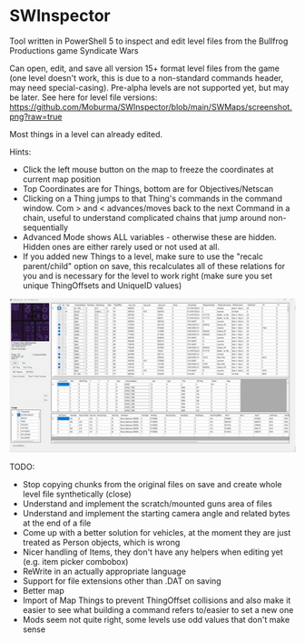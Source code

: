 # SWInspector
Tool written in PowerShell 5 to inspect and edit level files from the Bullfrog Productions game Syndicate Wars

Can open, edit, and save all version 15+ format level files from the game (one level doesn't work, this is due to a non-standard commands header, may need special-casing). Pre-alpha levels are not supported yet, but may be later.
See here for level file versions: https://github.com/Moburma/SWInspector/blob/main/SWMaps/screenshot.png?raw=true

Most things in a level can already edited.

Hints:
* Click the left mouse button on the map to freeze the coordinates at current map position
* Top Coordinates are for Things, bottom are for Objectives/Netscan
* Clicking on a Thing jumps to that Thing's commands in the command window. Com > and < advances/moves back to the next Command in a chain, useful to understand complicated chains that jump around non-sequentially
* Advanced Mode shows ALL variables - otherwise these are hidden. Hidden ones are either rarely used or not used at all.
* If you added new Things to a level, make sure to use the "recalc parent/child" option on save, this recalculates all of these relations for you and is necessary for the level to work right (make sure you set unique ThingOffsets and UniqueID values)

![](https://github.com/Moburma/SWInspector/blob/main/SWMaps/screenshot.png?raw=true)

TODO:
* Stop copying chunks from the original files on save and create whole level file synthetically (close)
* Understand and implement the scratch/mounted guns area of files
* Understand and implement the starting camera angle and related bytes at the end of a file
* Come up with a better solution for vehicles, at the moment they are just treated as Person objects, which is wrong
* Nicer handling of Items, they don't have any helpers when editing yet (e.g. item picker combobox)
* ReWrite in an actually appropriate language
* Support for file extensions other than .DAT on saving
* Better map
* Import of Map Things to prevent ThingOffset collisions and also make it easier to see what building a command refers to/easier to set a new one
* Mods seem not quite right, some levels use odd values that don't make sense
